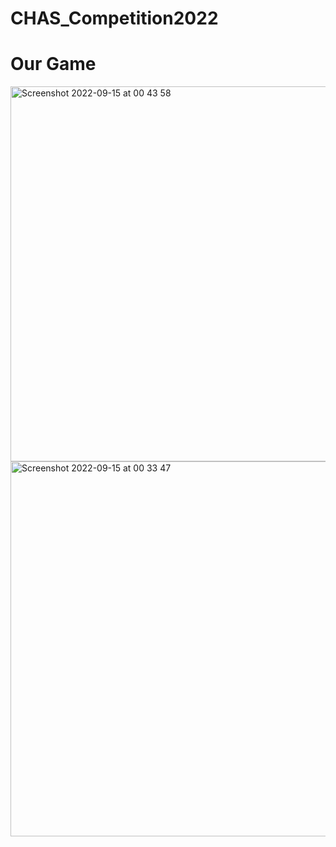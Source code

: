 # CHAS_Competition2022
<h1> Our Game </h1>
<img width="600" alt="Screenshot 2022-09-15 at 00 43 58" src="https://user-images.githubusercontent.com/107361744/190282387-7952035d-29a4-462d-80c9-61b1d92da468.png">
<img width="600" alt="Screenshot 2022-09-15 at 00 33 47" src="https://user-images.githubusercontent.com/107361744/190282393-d399120b-2712-4fa9-b59d-cb047659edd7.png">
